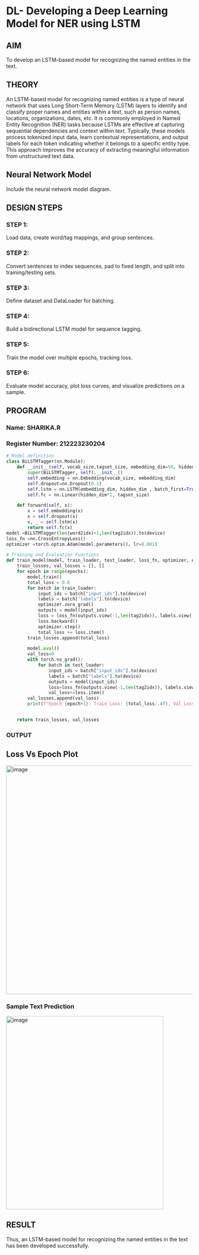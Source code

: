 # DL- Developing a Deep Learning Model for NER using LSTM

## AIM
To develop an LSTM-based model for recognizing the named entities in the text.

## THEORY
An LSTM-based model for recognizing named entities is a type of neural network that uses Long Short-Term Memory (LSTM) layers to identify and classify proper names and entities within a text, such as person names, locations, organizations, dates, etc. It is commonly employed in Named Entity Recognition (NER) tasks because LSTMs are effective at capturing sequential dependencies and context within text. Typically, these models process tokenized input data, learn contextual representations, and output labels for each token indicating whether it belongs to a specific entity type. This approach improves the accuracy of extracting meaningful information from unstructured text data.
## Neural Network Model
Include the neural network model diagram.

## DESIGN STEPS
### STEP 1:
Load data, create word/tag mappings, and group sentences.

### STEP 2:
Convert sentences to index sequences, pad to fixed length, and split into training/testing sets.

### STEP 3:
Define dataset and DataLoader for batching.

### STEP 4:
Build a bidirectional LSTM model for sequence tagging.

### STEP 5:
Train the model over multiple epochs, tracking loss.

### STEP 6:
Evaluate model accuracy, plot loss curves, and visualize predictions on a sample.

## PROGRAM

### Name: SHARIKA.R

### Register Number: 212223230204

```python
# Model definition
class BiLSTMTagger(nn.Module):
    def __init__(self, vocab_size,tagset_size, embedding_dim=50, hidden_dim=100):
        super(BiLSTMTagger, self).__init__()
        self.embedding = nn.Embedding(vocab_size, embedding_dim)
        self.dropout=nn.Dropout(0.1)
        self.lstm = nn.LSTM(embedding_dim, hidden_dim , batch_first=True, bidirectional=True)
        self.fc = nn.Linear(hidden_dim*2, tagset_size)

    def forward(self, x):
        x = self.embedding(x)
        x = self.dropout(x)
        x, _ = self.lstm(x)
        return self.fc(x)
model =BiLSTMTagger(len(word2idx)+1,len(tag2idx)).to(device)
loss_fn =nn.CrossEntropyLoss()
optimizer =torch.optim.Adam(model.parameters(), lr=0.001)

# Training and Evaluation Functions
def train_model(model, train_loader, test_loader, loss_fn, optimizer, epochs=3):
    train_losses, val_losses = [], []
    for epoch in range(epochs):
        model.train()
        total_loss = 0.0
        for batch in train_loader:
            input_ids = batch["input_ids"].to(device)
            labels = batch["labels"].to(device)
            optimizer.zero_grad()
            outputs = model(input_ids)
            loss = loss_fn(outputs.view(-1,len(tag2idx)), labels.view(-1))
            loss.backward()
            optimizer.step()
            total_loss += loss.item()
        train_losses.append(total_loss)

        model.eval()
        val_loss=0
        with torch.no_grad():
            for batch in test_loader:
                input_ids = batch["input_ids"].to(device)
                labels = batch["labels"].to(device)
                outputs = model(input_ids)
                loss=loss_fn(outputs.view(-1,len(tag2idx)), labels.view(-1))
                val_loss+=loss.item()
        val_losses.append(val_loss)
        print(f"Epoch {epoch+1}: Train Loss: {total_loss:.4f}, Val Loss: {val_loss:.4f}")


    return train_losses, val_losses

```

### OUTPUT

## Loss Vs Epoch Plot
<img width="755" height="615" alt="image" src="https://github.com/user-attachments/assets/3904386c-7569-4153-a0f6-ebeed1b27c51" />

### Sample Text Prediction
<img width="424" height="520" alt="image" src="https://github.com/user-attachments/assets/a6e6fa1a-4067-4feb-81c4-f49a564ff330" />

## RESULT
Thus, an LSTM-based model for recognizing the named entities in the text has been developed successfully.

